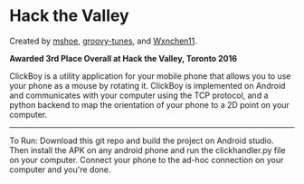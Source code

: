 # Hack the Valley 

Created by [mshoe](https://github.com/mshoe), [groovy-tunes](https://github.com/groovy-tunes), and [Wxnchen11](https://github.com/WxnChen11). 

**Awarded 3rd Place Overall at Hack the Valley, Toronto 2016**

ClickBoy is a utility application for your mobile phone that allows you to use your phone as a mouse by rotating it. ClickBoy is implemented on Android and communicates with your computer using the TCP protocol, and a python backend to map the orientation of your phone to a 2D point on your computer.

***
To Run: Download this git repo and build the project on Android studio. Then install the APK on any android phone and run the clickhandler.py file on your computer. Connect your phone to the ad-hoc connection on your computer and you're done. 

